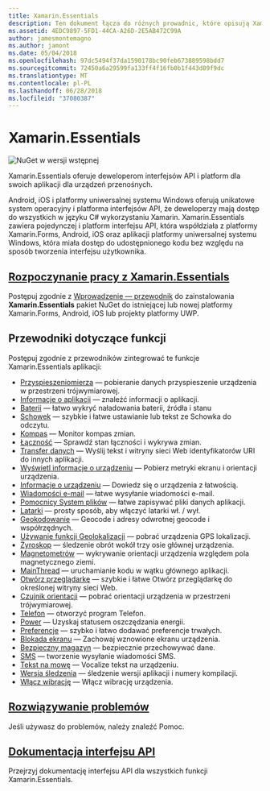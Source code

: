 ```yaml
---
title: Xamarin.Essentials
description: Ten dokument łącza do różnych prowadnic, które opisują Xamarin.Essentials, co zapewnia deweloperom z interfejsów API i platform dla swoich aplikacji dla urządzeń przenośnych.
ms.assetid: 4EDC9897-5FD1-44CA-A26D-2E5AB472C99A
author: jamesmontemagno
ms.author: jamont
ms.date: 05/04/2018
ms.openlocfilehash: 97dc5494f37da1590178bc90feb673889598bdd7
ms.sourcegitcommit: 72450a6a29599fa133ff4f16fb0b1f443d89f9dc
ms.translationtype: MT
ms.contentlocale: pl-PL
ms.lasthandoff: 06/28/2018
ms.locfileid: "37080387"
---
```

# <a name="xamarinessentials"></a>Xamarin.Essentials

![NuGet w wersji wstępnej](~/media/shared/pre-release.png)

Xamarin.Essentials oferuje deweloperom interfejsów API i platform dla swoich aplikacji dla urządzeń przenośnych.

Android, iOS i platformy uniwersalnej systemu Windows oferują unikatowe system operacyjny i platforma interfejsów API, że deweloperzy mają dostęp do wszystkich w języku C# wykorzystaniu Xamarin. Xamarin.Essentials zawiera pojedynczej i platform interfejsu API, która współdziała z platformy Xamarin.Forms, Android, iOS oraz aplikacji platformy uniwersalnej systemu Windows, która miała dostęp do udostępnionego kodu bez względu na sposób tworzenia interfejsu użytkownika.

## <a name="get-started-with-xamarinessentialsget-startedmdcontextxamarinxamarin-forms"></a>[Rozpoczynanie pracy z Xamarin.Essentials](get-started.md?context=xamarin/xamarin-forms)

Postępuj zgodnie z [Wprowadzenie — przewodnik](get-started.md) do zainstalowania **Xamarin.Essentials** pakiet NuGet do istniejącej lub nowej platformy Xamarin.Forms, Android, iOS lub projekty platformy UWP.

## <a name="feature-guides"></a>Przewodniki dotyczące funkcji

Postępuj zgodnie z przewodników zintegrować te funkcje Xamarin.Essentials aplikacji:

* [Przyspieszeniomierza](accelerometer.md?context=xamarin/xamarin-forms) — pobieranie danych przyspieszenie urządzenia w przestrzeni trójwymiarowej.
* [Informacje o aplikacji](app-information.md?context=xamarin/xamarin-forms) — znaleźć informacji o aplikacji.
* [Baterii](battery.md?context=xamarin/xamarin-forms) — łatwo wykryć naładowania baterii, źródła i stanu
* [Schowek](clipboard.md?context=xamarin/xamarin-forms) — szybkie i łatwe ustawianie lub tekst ze Schowka do odczytu.
* [Kompas](compass.md?context=xamarin/xamarin-forms) — Monitor kompas zmian.
* [Łączność](connectivity.md?context=xamarin/xamarin-forms) — Sprawdź stan łączności i wykrywa zmian.
* [Transfer danych](data-transfer.md?context=xamarin/xamarin-forms) — Wyślij tekst i witryny sieci Web identyfikatorów URI do innych aplikacji.
* [Wyświetl informacje o urządzeniu](device-display.md?context=xamarin/xamarin-forms) — Pobierz metryki ekranu i orientacji urządzenia.
* [Informacje o urządzeniu](device-information.md?context=xamarin/xamarin-forms) — Dowiedz się o urządzenia z łatwością.
* [Wiadomości e-mail](email.md?context=xamarin/xamarin-forms) — łatwe wysyłanie wiadomości e-mail.
* [Pomocnicy System plików](file-system-helpers.md?context=xamarin/xamarin-forms) — łatwe zapisywać pliki danych aplikacji.
* [Latarki](flashlight.md?context=xamarin/xamarin-forms) — prosty sposób, aby włączyć latarki wł. / wył.
* [Geokodowanie](geocoding.md?context=xamarin/xamarin-forms) — Geocode i adresy odwrotnej geocode i współrzędnych.
* [Używanie funkcji Geolokalizacji](geolocation.md?context=xamarin/xamarin-forms) — pobrać urządzenia GPS lokalizacji.
* [Żyroskop](gyroscope.md?context=xamarin/xamarin-forms) — śledzenie obrót wokół trzy osie głównej urządzenia.
* [Magnetometrów](magnetometer.md?context=xamarin/xamarin-forms) — wykrywanie orientacji urządzenia względem pola magnetycznego ziemi.
* [MainThread](main-thread.md?content=xamarin/xamarin-forms) — uruchamianie kodu w wątku głównego aplikacji. 
* [Otwórz przeglądarkę](open-browser.md?context=xamarin/xamarin-forms) — szybkie i łatwe Otwórz przeglądarkę do określonej witryny sieci Web.
* [Czujnik orientacji](orientation-sensor.md?context=xamarin/xamarin-forms) — pobrać orientacji urządzenia w przestrzeni trójwymiarowej.
* [Telefon](phone-dialer.md?context=xamarin/xamarin-forms) — otworzyć program Telefon.
* [Power](power.md?context=xamarin/xamarin-forms) — Uzyskaj statusem oszczędzania energii.
* [Preferencje](preferences.md?context=xamarin/xamarin-forms) — szybko i łatwo dodawać preferencje trwałych.
* [Blokada ekranu](screen-lock.md?context=xamarin/xamarin-forms) — Zachowaj wznowione ekranu urządzenia.
* [Bezpieczny magazyn](secure-storage.md?context=xamarin/xamarin-forms) — bezpiecznie przechowywać dane.
* [SMS](sms.md?context=xamarin/xamarin-forms) — tworzenie wysyłanie wiadomości SMS.
* [Tekst na mowę](text-to-speech.md?context=xamarin/xamarin-forms) — Vocalize tekst na urządzeniu.
* [Wersja śledzenia](version-tracking.md?context=xamarin/xamarin-forms) — śledzenie wersji aplikacji i numery kompilacji.
* [Włącz wibrację](vibrate.md?context=xamarin/xamarin-forms) — Włącz wibrację urządzenia.

## <a name="troubleshootingtroubleshootingmdcontextxamarinxamarin-forms"></a>[Rozwiązywanie problemów](troubleshooting.md?context=xamarin/xamarin-forms)

Jeśli używasz do problemów, należy znaleźć Pomoc.

## <a name="api-documentationxrefxamarinessentials"></a>[Dokumentacja interfejsu API](xref:Xamarin.Essentials)

Przejrzyj dokumentację interfejsu API dla wszystkich funkcji Xamarin.Essentials.
